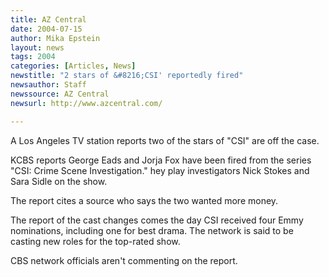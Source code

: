 ```yaml
---
title: AZ Central
date: 2004-07-15
author: Mika Epstein
layout: news
tags: 2004
categories: [Articles, News]
newstitle: "2 stars of &#8216;CSI' reportedly fired"
newsauthor: Staff  
newssource: AZ Central  
newsurl: http://www.azcentral.com/  

---
```


A Los Angeles TV station reports two of the stars of "CSI" are off the case.

KCBS reports George Eads and Jorja Fox have been fired from the series "CSI: Crime Scene Investigation." hey play investigators Nick Stokes and Sara Sidle on the show.

The report cites a source who says the two wanted more money.

The report of the cast changes comes the day CSI received four Emmy nominations, including one for best drama. The network is said to be casting new roles for the top-rated show.

CBS network officials aren't commenting on the report. 

